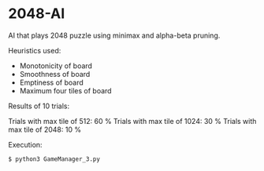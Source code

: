 # 2048-AI
AI that plays 2048 puzzle using minimax and alpha-beta pruning.

Heuristics used:

* Monotonicity of board
* Smoothness of board
* Emptiness of board
* Maximum four tiles of board

Results of 10 trials:

Trials with max tile of 512: 60 %
Trials with max tile of 1024: 30 %
Trials with max tile of 2048: 10 %

Execution:
```bash
$ python3 GameManager_3.py
```
